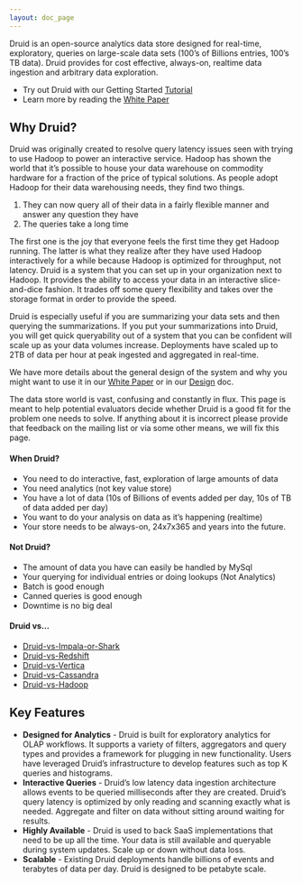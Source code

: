 ```yaml
---
layout: doc_page
---
```


Druid is an open-source analytics data store designed for real-time, exploratory, queries on large-scale data sets (100’s of Billions entries, 100’s TB data). Druid provides for cost effective, always-on, realtime data ingestion and arbitrary data exploration.

-   Try out Druid with our Getting Started [Tutorial](./Tutorial%3A-A-First-Look-at-Druid.html)
-   Learn more by reading the [White Paper](http://static.druid.io/docs/druid.pdf)

Why Druid?
----------

Druid was originally created to resolve query latency issues seen with trying to use Hadoop to power an interactive service. Hadoop has shown the world that it’s possible to house your data warehouse on commodity hardware for a fraction of the price of typical solutions. As people adopt Hadoop for their data warehousing needs, they find two things.

1.  They can now query all of their data in a fairly flexible manner and answer any question they have
2.  The queries take a long time

The first one is the joy that everyone feels the first time they get Hadoop running. The latter is what they realize after they have used Hadoop interactively for a while because Hadoop is optimized for throughput, not latency. Druid is a system that you can set up in your organization next to Hadoop. It provides the ability to access your data in an interactive slice-and-dice fashion. It trades off some query flexibility and takes over the storage format in order to provide the speed.

Druid is especially useful if you are summarizing your data sets and then querying the summarizations. If you put your summarizations into Druid, you will get quick queryability out of a system that you can be confident will scale up as your data volumes increase. Deployments have scaled up to 2TB of data per hour at peak ingested and aggregated in real-time.

We have more details about the general design of the system and why you might want to use it in our [White Paper](http://static.druid.io/docs/druid.pdf) or in our [Design](Design.html) doc.

The data store world is vast, confusing and constantly in flux. This page is meant to help potential evaluators decide whether Druid is a good fit for the problem one needs to solve. If anything about it is incorrect please provide that feedback on the mailing list or via some other means, we will fix this page.

#### When Druid?
* You need to do interactive, fast, exploration of large amounts of data
* You need analytics (not key value store)
* You have a lot of data (10s of Billions of events added per day, 10s of TB of data added per day)
* You want to do your analysis on data as it’s happening (realtime)
* Your store needs to be always-on, 24x7x365 and years into the future.

#### Not Druid?
* The amount of data you have can easily be handled by MySql
* Your querying for individual entries or doing lookups (Not Analytics)
* Batch is good enough
* Canned queries is good enough
* Downtime is no big deal

#### Druid vs…
* [Druid-vs-Impala-or-Shark](Druid-vs-Impala-or-Shark.html)
* [Druid-vs-Redshift](Druid-vs-Redshift.html)
* [Druid-vs-Vertica](Druid-vs-Vertica.html)
* [Druid-vs-Cassandra](Druid-vs-Cassandra.html)
* [Druid-vs-Hadoop](Druid-vs-Hadoop.html)

Key Features
------------

-   **Designed for Analytics** - Druid is built for exploratory analytics for OLAP workflows. It supports a variety of filters, aggregators and query types and provides a framework for plugging in new functionality. Users have leveraged Druid’s infrastructure to develop features such as top K queries and histograms.
-   **Interactive Queries** - Druid’s low latency data ingestion architecture allows events to be queried milliseconds after they are created. Druid’s query latency is optimized by only reading and scanning exactly what is needed. Aggregate and filter on data without sitting around waiting for results.
-   **Highly Available** - Druid is used to back SaaS implementations that need to be up all the time. Your data is still available and queryable during system updates. Scale up or down without data loss.
-   **Scalable** - Existing Druid deployments handle billions of events and terabytes of data per day. Druid is designed to be petabyte scale.
